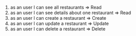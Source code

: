 1. as an user I can see all restaurants              => Read
2. as an user I can see details about one restaurant => Read
3. as an user I can create a restaurant              => Create
4. as an user I can update a restaurant              => Update
5. as an user I can delete a restaurant              => Delete
